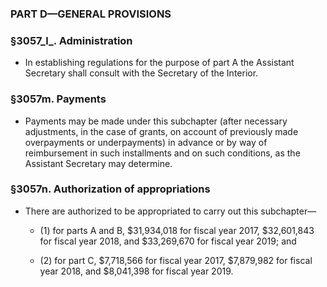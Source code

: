 ### PART D—GENERAL PROVISIONS

### §3057_l_. Administration
* In establishing regulations for the purpose of part A the Assistant Secretary shall consult with the Secretary of the Interior.

### §3057m. Payments
* Payments may be made under this subchapter (after necessary adjustments, in the case of grants, on account of previously made overpayments or underpayments) in advance or by way of reimbursement in such installments and on such conditions, as the Assistant Secretary may determine.

### §3057n. Authorization of appropriations
* There are authorized to be appropriated to carry out this subchapter—

  * (1) for parts A and B, $31,934,018 for fiscal year 2017, $32,601,843 for fiscal year 2018, and $33,269,670 for fiscal year 2019; and

  * (2) for part C, $7,718,566 for fiscal year 2017, $7,879,982 for fiscal year 2018, and $8,041,398 for fiscal year 2019.